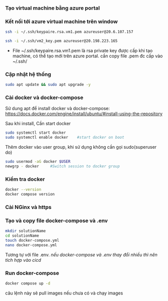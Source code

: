 ### Tạo virtual machine bằng azure portal

### Kết nối tới azure virtual machine trên window
```bash
ssh -i ~/.ssh/keypaire.rsa.vm1.pem azureuser@20.6.107.157
```
```bash
ssh -i ~/.ssh/vm2_key.pem azureuser@20.198.223.165
```
- File ~/.ssh/keypaire.rsa.vm1.pem là rsa private key được cấp khi tạo machine, có thể tạo mới trên azure portal. cần copy file .pem đc cấp vào ~/.ssh/ 

### Cập nhật hệ thống
```bash
sudo apt update && sudo apt upgrade -y
```

### Cài docker và docker-compose
Sử dung apt để install docker và docker-compose: https://docs.docker.com/engine/install/ubuntu/#install-using-the-repository

Sau khi install, Cần start docker
```bash
sudo systemctl start docker
sudo systemctl enable docker    #start docker on boot
```
Thêm docker vào user group, khi sử dụng không cần gọi sudo(superuser do)
```bash
sudo usermod -aG docker $USER
newgrp - docker     #Switch session to docker group
```

### Kiểm tra docker
```bash
docker --version
docker compose version
```

### Cài NGinx và https

### Tạo và copy file docker-compose và .env
```bash
mkdir solutionName
cd solutionName
touch docker-compose.yml
nano docker-compose.yml
```

Tương tự với file .env.
_nếu docker-compose và .env thay đổi nhiều thì nên tích hợp vào cicd_


### Run docker-compose
```bash
docker compose up -d
```

câu lệnh này sẽ pull images nếu chưa có và chạy images
